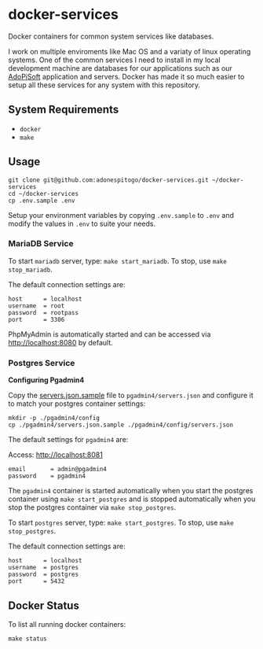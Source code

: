 # docker-services

Docker containers for common system services like databases.

I work on multiple enviroments like Mac OS and a variaty of linux operating systems. One of the common services I need to install in my local development machine are databases for our
applications such as our [AdoPiSoft](https://wwww.adopisoft.com) application and servers. Docker has made it so much easier to setup all these services for any system with this repository.

## System Requirements

- `docker`
- `make`

## Usage

```
git clone git@github.com:adonespitogo/docker-services.git ~/docker-services
cd ~/docker-services
cp .env.sample .env
```

Setup your environment variables by copying `.env.sample` to `.env` and modify the values in `.env` to suite your needs.

### MariaDB Service

To start `mariadb` server, type: `make start_mariadb`. To stop, use `make stop_mariadb`.

The default connection settings are:

```
host      = localhost
username  = root
password  = rootpass
port      = 3306
```

PhpMyAdmin is automatically started and can be accessed via [http://localhost:8080](http://localhost:8080) by default.

### Postgres Service

**Configuring Pgadmin4**

Copy the [servers.json.sample](./pgadmin4/servers.json.sample) file to `pgadmin4/servers.json` and configure it to match your postgres container settings:

```
mkdir -p ./pgadmin4/config
cp ./pgadmin4/servers.json.sample ./pgadmin4/config/servers.json
```

The default settings for `pgadmin4` are:

Access: [http://localhost:8081](http://localhost:8081)

```
email       = admin@pgadmin4
password    = pgadmin4
```

The `pgadmin4` container is started automatically when you start the postgres container using `make start_postgres` and is stopped automatically when you stop the postgres container via `make stop_postgres`.

To start `postgres` server, type: `make start_postgres`. To stop, use `make stop_postgres`.

The default connection settings are:

```
host      = localhost
username  = postgres
password  = postgres
port      = 5432
```

## Docker Status

To list all running docker containers:

```
make status
```

